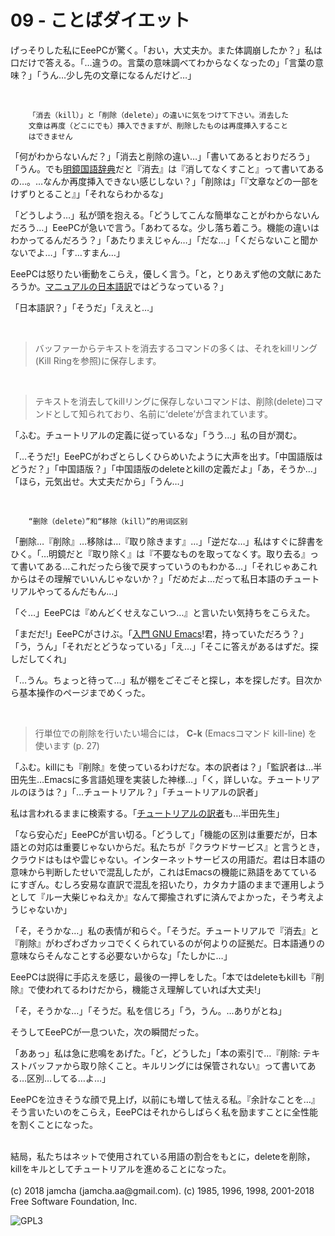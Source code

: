 

# 09 - ことばダイエット

げっそりした私にEeePCが驚く。「おい，大丈夫か。また体調崩したか？」私は口だけで答える。「…違うの。言葉の意味調べてわからなくなったの」「言葉の意味？」「うん…少し先の文章になるんだけど…」  

<br>  

        「消去（kill）」と「削除（delete）」の違いに気をつけて下さい。消去した
        文章は再度（どこにでも）挿入できますが、削除したものは再度挿入すること
        はできません  

「何がわからないんだ？」「消去と削除の違い…」「書いてあるとおりだろう」「うん。でも[明鏡国語辞典](https://www.taishukan.co.jp/book/b197673.html)だと『消去』は『消してなくすこと』って書いてあるの…。…なんか再度挿入できない感じしない？」「削除は」「『文章などの一部をけずりとること』」「それならわかるな」  

「どうしよう…」私が頭を抱える。「どうしてこんな簡単なことがわからないんだろう…」EeePCが急いで言う。「あわてるな。少し落ち着こう。機能の違いはわかってるんだろう？」「あたりまえじゃん…」「だな…」「くだらないこと聞かないでよ…」「す…すまん…」  

EeePCは怒りたい衝動をこらえ，優しく言う。「と，とりあえず他の文献にあたろうか。[マニュアルの日本語訳](https://ayatakesi.github.io/emacs/26.1/html/Deletion-and-Killing.html#Deletion-and-Killing)ではどうなっている？」  

「日本語訳？」「そうだ」「ええと…」  

<br>  

> バッファーからテキストを消去するコマンドの多くは、それをkillリング(Kill Ringを参照)に保存します。  

<br>  

> テキストを消去してkillリングに保存しないコマンドは、削除(delete)コマンドとして知られており、名前に‘delete’が含まれています。  

「ふむ。チュートリアルの定義に従っているな」「うう…」私の目が潤む。  

「…そうだ!」EeePCがわざとらしくひらめいたように大声を出す。「中国語版はどうだ？」「中国語版？」「中国語版のdeleteとkillの定義だよ」「あ，そうか…」「ほら，元気出せ。大丈夫だから」「うん…」  

<br>  

        “删除（delete）”和“移除（kill）”的用词区别

「删除…『削除』…移除は…『取り除きます』…」「逆だな…」私はすぐに辞書をひく。「…明鏡だと『取り除く』は『不要なものを取ってなくす。取り去る』って書いてある…これだったら後で戻すっていうのもわかる…」「それじゃあこれからはその理解でいいんじゃないか？」「だめだよ…だって私日本語のチュートリアルやってるんだもん…」  

「ぐ…」EeePCは『めんどくせえなこいつ…』と言いたい気持ちをこらえた。  

「まだだ!」EeePCがさけぶ。「[入門 GNU Emacs](https://www.oreilly.co.jp/books/9784873112770/)!君，持っていただろう？」「う，うん」「それだとどうなっている」「え…」「そこに答えがあるはずだ。探しだしてくれ」  

「…うん。ちょっと待って…」私が棚をごそごそと探し，本を探しだす。目次から基本操作のページまでめくった。  

<br>  

> 行単位での削除を行いたい場合には， **C-k** (Emacsコマンド kill-line) を使います (p. 27)  

「ふむ。killにも『削除』を使っているわけだな。本の訳者は？」「監訳者は…半田先生…Emacsに多言語処理を実装した神様…」「く，詳しいな。チュートリアルのほうは？」「…チュートリアル？」「チュートリアルの訳者」  

私は言われるままに検索する。「[チュートリアルの訳者](http://git.savannah.gnu.org/cgit/emacs.git/commit/?id=137e547d38d73097d82571745e954fcf4c18def9)も…半田先生」  

「なら安心だ」EeePCが言い切る。「どうして」「機能の区別は重要だが，日本語との対応は重要じゃないからだ。私たちが『クラウドサービス』と言うとき，クラウドはもはや雲じゃない。インターネットサービスの用語だ。君は日本語の意味から判断したせいで混乱したが，これはEmacsの機能に熟語をあてているにすぎん。むしろ安易な直訳で混乱を招いたり，カタカナ語のままで運用しようとして『ルー大柴じゃねえか』なんて揶揄されずに済んでよかった，そう考えようじゃないか」  

「そ，そうかな…」私の表情が和らぐ。「そうだ。チュートリアルで『消去』と『削除』がわざわざカッコでくくられているのが何よりの証拠だ。日本語通りの意味ならそんなことする必要ないからな」「たしかに…」  

EeePCは説得に手応えを感じ，最後の一押しをした。「本ではdeleteもkillも『削除』で使われてるわけだから，機能さえ理解していれば大丈夫!」  

「そ，そうかな…」「そうだ。私を信じろ」「う，うん。…ありがとね」  

そうしてEeePCが一息ついた，次の瞬間だった。  

「ああっ」私は急に悲鳴をあげた。「ど，どうした」「本の索引で…『削除: テキストバッファから取り除くこと。キルリングには保管されない』って書いてある…区別…してる…よ…」  

EeePCを泣きそうな顔で見上げ，以前にも増して怯える私。『余計なことを…』そう言いたいのをこらえ，EeePCはそれからしばらく私を励ますことに全性能を割くことになった。  

<br>  
結局，私たちはネットで使用されている用語の割合をもとに，deleteを削除，killをキルとしてチュートリアルを進めることになった。  

<br>  
<br>  
(c) 2018 jamcha (jamcha.aa@gmail.com). (c) 1985, 1996, 1998, 2001-2018 Free Software Foundation, Inc.  

![GPL3](https://www.gnu.org/graphics/gplv3-88x31.png)  

